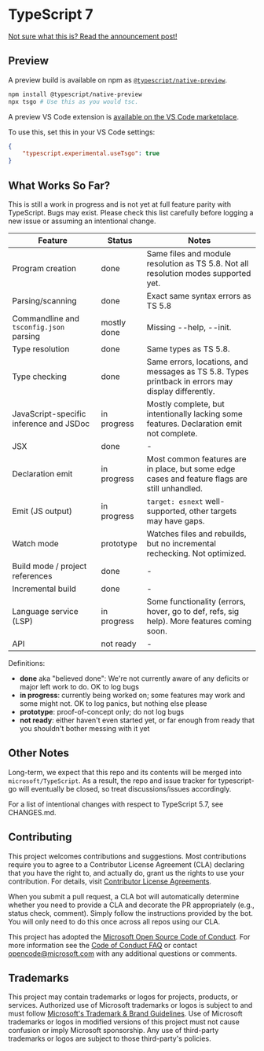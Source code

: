 # TypeScript 7

[Not sure what this is? Read the announcement post!](https://devblogs.microsoft.com/typescript/typescript-native-port/)

## Preview

A preview build is available on npm as [`@typescript/native-preview`](https://www.npmjs.com/package/@typescript/native-preview).

```sh
npm install @typescript/native-preview
npx tsgo # Use this as you would tsc.
```

A preview VS Code extension is [available on the VS Code marketplace](https://marketplace.visualstudio.com/items?itemName=TypeScriptTeam.native-preview).

To use this, set this in your VS Code settings:

```json
{
    "typescript.experimental.useTsgo": true
}
```

## What Works So Far?

This is still a work in progress and is not yet at full feature parity with TypeScript. Bugs may exist. Please check this list carefully before logging a new issue or assuming an intentional change.

| Feature | Status | Notes |
|---------|--------|-------|
| Program creation | done | Same files and module resolution as TS 5.8. Not all resolution modes supported yet. |
| Parsing/scanning | done | Exact same syntax errors as TS 5.8 |
| Commandline and `tsconfig.json` parsing | mostly done | Missing --help, --init. |
| Type resolution | done | Same types as TS 5.8. |
| Type checking | done | Same errors, locations, and messages as TS 5.8. Types printback in errors may display differently. |
| JavaScript-specific inference and JSDoc | in progress | Mostly complete, but intentionally lacking some features. Declaration emit not complete. |
| JSX | done | - |
| Declaration emit | in progress | Most common features are in place, but some edge cases and feature flags are still unhandled. |
| Emit (JS output) | in progress | `target: esnext` well-supported, other targets may have gaps. |
| Watch mode | prototype | Watches files and rebuilds, but no incremental rechecking. Not optimized. |
| Build mode / project references | done | - |
| Incremental build | done | - |
| Language service (LSP) | in progress | Some functionality (errors, hover, go to def, refs, sig help). More features coming soon. |
| API | not ready | - |

Definitions:

 * **done** aka "believed done": We're not currently aware of any deficits or major left work to do. OK to log bugs
 * **in progress**: currently being worked on; some features may work and some might not. OK to log panics, but nothing else please
 * **prototype**: proof-of-concept only; do not log bugs
 * **not ready**: either haven't even started yet, or far enough from ready that you shouldn't bother messing with it yet

## Other Notes

Long-term, we expect that this repo and its contents will be merged into `microsoft/TypeScript`.
As a result, the repo and issue tracker for typescript-go will eventually be closed, so treat discussions/issues accordingly.

For a list of intentional changes with respect to TypeScript 5.7, see CHANGES.md.

## Contributing

This project welcomes contributions and suggestions.  Most contributions require you to agree to a
Contributor License Agreement (CLA) declaring that you have the right to, and actually do, grant us
the rights to use your contribution. For details, visit [Contributor License Agreements](https://cla.opensource.microsoft.com).

When you submit a pull request, a CLA bot will automatically determine whether you need to provide
a CLA and decorate the PR appropriately (e.g., status check, comment). Simply follow the instructions
provided by the bot. You will only need to do this once across all repos using our CLA.

This project has adopted the [Microsoft Open Source Code of Conduct](https://opensource.microsoft.com/codeofconduct/).
For more information see the [Code of Conduct FAQ](https://opensource.microsoft.com/codeofconduct/faq/) or
contact [opencode@microsoft.com](mailto:opencode@microsoft.com) with any additional questions or comments.

## Trademarks

This project may contain trademarks or logos for projects, products, or services. Authorized use of Microsoft
trademarks or logos is subject to and must follow
[Microsoft's Trademark & Brand Guidelines](https://www.microsoft.com/legal/intellectualproperty/trademarks/usage/general).
Use of Microsoft trademarks or logos in modified versions of this project must not cause confusion or imply Microsoft sponsorship.
Any use of third-party trademarks or logos are subject to those third-party's policies.
